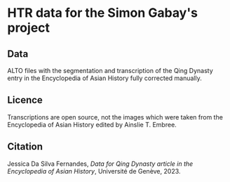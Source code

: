 # HTR data for the Simon Gabay's project

## Data

ALTO files with the segmentation and transcription of the Qing Dynasty entry in the Encyclopedia of Asian History fully corrected manually.

## Licence

Transcriptions are open source, not the images which were taken from the Encyclopedia of Asian History edited by Ainslie T. Embree.

## Citation

Jessica Da Silva Fernandes, _Data for Qing Dynasty article in the Encyclopedia of Asian History_, Université de Genève, 2023.